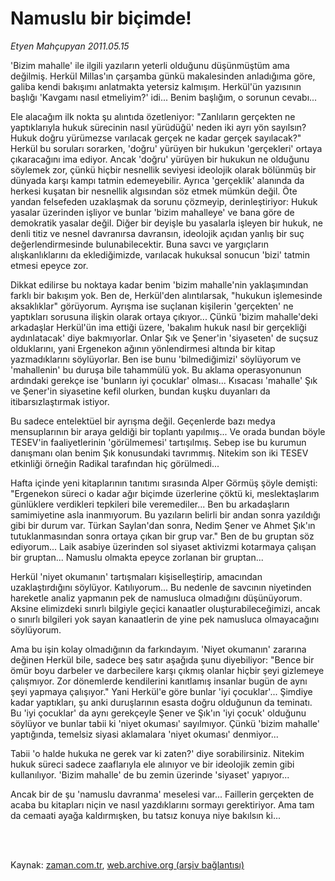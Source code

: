 # Namuslu bir biçimde!

*Etyen Mahçupyan 2011.05.15*

<td class="columnist-detail">
<p>'Bizim mahalle' ile ilgili yazıların yeterli olduğunu düşünmüştüm ama değilmiş. Herkül Millas'ın çarşamba günkü makalesinden anladığıma göre, galiba kendi bakışımı anlatmakta yetersiz kalmışım. Herkül'ün yazısının başlığı 'Kavgamı nasıl etmeliyim?' idi... Benim başlığım, o sorunun cevabı...</p>
<p>
<div id="haberMetinDiv">
<p>Ele alacağım ilk nokta şu alıntıda özetleniyor: "Zanlıların gerçekten ne yaptıklarıyla hukuk sürecinin nasıl yürüdüğü' neden iki ayrı yön sayılsın? Hukuk doğru yürümezse varılacak gerçek ne kadar gerçek sayılacak?" Herkül bu soruları sorarken, 'doğru' yürüyen bir hukukun 'gerçekleri' ortaya çıkaracağını ima ediyor. Ancak 'doğru' yürüyen bir hukukun ne olduğunu söylemek zor, çünkü hiçbir nesnellik seviyesi ideolojik olarak bölünmüş bir dünyada karşı kampı tatmin edemeyebilir. Ayrıca 'gerçeklik' alanında da herkesi kuşatan bir nesnellik algısından söz etmek mümkün değil. Öte yandan felsefeden uzaklaşmak da sorunu çözmeyip, derinleştiriyor: Hukuk yasalar üzerinden işliyor ve bunlar 'bizim mahalleye' ve bana göre de demokratik yasalar değil. Diğer bir deyişle bu yasalarla işleyen bir hukuk, ne denli titiz ve nesnel davranırsa davransın, ideolojik açıdan yanlış bir suç değerlendirmesinde bulunabilecektir. Buna savcı ve yargıçların alışkanlıklarını da eklediğimizde, varılacak hukuksal sonucun 'bizi' tatmin etmesi epeyce zor.
<p>Dikkat edilirse bu noktaya kadar benim 'bizim mahalle'nin yaklaşımından farklı bir bakışım yok. Ben de, Herkül'den alıntılarsak, "hukukun işlemesinde aksaklıklar" görüyorum. Ayrışma ise suçlanan kişilerin 'gerçekten' ne yaptıkları sorusuna ilişkin olarak ortaya çıkıyor... Çünkü 'bizim mahalle'deki arkadaşlar Herkül'ün ima ettiği üzere, 'bakalım hukuk nasıl bir gerçekliği aydınlatacak' diye bakmıyorlar. Onlar Şık ve Şener'in 'siyaseten' de suçsuz olduklarını, yani Ergenekon ağının yönlendirmesi altında bir kitap yazmadıklarını söylüyorlar. Ben ise bunu 'bilmediğimizi' söylüyorum ve 'mahallenin' bu duruşa bile tahammülü yok. Bu aklama operasyonunun ardındaki gerekçe ise 'bunların iyi çocuklar' olması... Kısacası 'mahalle' Şık ve Şener'in siyasetine kefil olurken, bundan kuşku duyanları da itibarsızlaştırmak istiyor.
<p>Bu sadece entelektüel bir ayrışma değil. Geçenlerde bazı medya mensuplarının bir araya geldiği bir toplantı yapılmış... Ve orada bundan böyle TESEV'in faaliyetlerinin 'görülmemesi' tartışılmış. Sebep ise bu kurumun danışmanı olan benim Şık konusundaki tavrımmış. Nitekim son iki TESEV etkinliği örneğin Radikal tarafından hiç görülmedi...
<p>Hafta içinde yeni kitaplarının tanıtımı sırasında Alper Görmüş şöyle demişti: "Ergenekon süreci o kadar ağır biçimde üzerlerine çöktü ki, meslektaşlarım günlüklere verdikleri tepkileri bile veremediler... Ben bu arkadaşların samimiyetine asla inanmıyorum. Bu yazıların belirli bir andan sonra yazıldığı gibi bir durum var. Türkan Saylan'dan sonra, Nedim Şener ve Ahmet Şık'ın tutuklanmasından sonra ortaya çıkan bir grup var." Ben de bu gruptan söz ediyorum... Laik asabiye üzerinden sol siyaset aktivizmi kotarmaya çalışan bir gruptan... Namuslu olmakta epeyce zorlanan bir gruptan...
<p>Herkül 'niyet okumanın' tartışmaları kişiselleştirip, amacından uzaklaştırdığını söylüyor. Katılıyorum... Bu nedenle de savcının niyetinden hareketle analiz yapmanın pek de namusluca olmadığını düşünüyorum. Aksine elimizdeki sınırlı bilgiyle geçici kanaatler oluşturabileceğimizi, ancak o sınırlı bilgileri yok sayan kanaatlerin de yine pek namusluca olmayacağını söylüyorum.
<p>Ama bu işin kolay olmadığının da farkındayım. 'Niyet okumanın' zararına değinen Herkül bile, sadece beş satır aşağıda şunu diyebiliyor: "Bence bir ömür boyu darbeler ve darbecilere karşı çıkmış olanlar hiçbir şeyi gizlemeye çalışmıyor. Zor dönemlerde kendilerini kanıtlamış insanlar bugün de aynı şeyi yapmaya çalışıyor." Yani Herkül'e göre bunlar 'iyi çocuklar'... Şimdiye kadar yaptıkları, şu anki duruşlarının esasta doğru olduğunun da teminatı. Bu 'iyi çocuklar' da aynı gerekçeyle Şener ve Şık'ın 'iyi çocuk' olduğunu söylüyor ve bunlar tabii ki 'niyet okuması' sayılmıyor. Çünkü 'bizim mahalle' yaptığında, temelsiz siyasi aklamalara 'niyet okuması' denmiyor...
<p>Tabii 'o halde hukuka ne gerek var ki zaten?' diye sorabilirsiniz. Nitekim hukuk süreci sadece zaaflarıyla ele alınıyor ve bir ideolojik zemin gibi kullanılıyor. 'Bizim mahalle' de bu zemin üzerinde 'siyaset' yapıyor...
<p>Ancak bir de şu 'namuslu davranma' meselesi var... Faillerin gerçekten de acaba bu kitapları niçin ve nasıl yazdıklarını sormayı gerektiriyor. Ama tam da cemaati ayağa kaldırmışken, bu tatsız konuya niye bakılsın ki... </p></p></p></p></p></p></p></p></div>
</p>


<p><br>
		 </br></p></td>

Kaynak: [zaman.com.tr](http://zaman.com.tr/yazar.do?yazino=1134442), [web.archive.org (arşiv bağlantısı)](http://web.archive.org/web/20120315050447/http://www.zaman.com.tr/yazar.do?yazino=1134442)
